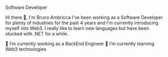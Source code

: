 Software Developer

Hi there 👋, I'm Bruno Ambricca
I've been working as a Software Developer for plenty of industries for the past 4 years and I'm currently introducing myself into Web3. I really like to learn new languages but have been stucked with .NET for a while.

🔭 I’m currently working as a BackEnd Engineer
🌱 I’m currently learning Web3 technologies
